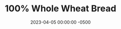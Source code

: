 ---
layout: post
title:  "100% Whole Wheat Bread"
date:   2023-04-05 00:00:00 -0500
categories:
- Recipes
- Bread
permalink: /recipes/ww-bread
image: /assets/Food/Bread/Whole Wheat Bread/ww-cover.jpg
ing: wwbread-ing
facts: wwbread-facts
section1: Base Bread
start2: Extra virgin olive oil
section2: Optional Additions
start3: 
section3: 
start4: 
section4: 
start5: 
section5: 
Prep: 30
Rest: 120
Cook: 45
Source1: 
Source2: 
whisk: https://s.samsungfood.com/4CHx8
tags: 
- bread
- whole wheat
- sandwich
- toast
- breakfast
Description: This recipe makes 1 loaf of standard whole wheat bread, and is a staple in my freezer for sandwiches. The white vinegar gives it a slight sour flavor, without being too sour like sourdough for my taste. The bread is best served warm, and works great on a savory sandwich or a peanut butter and jelly. I always advocate for gram measurements instead of volume, and it is especially important when baking bread. Please use a scale for this, the volume measurements are just estimations. For the ultimate PB&J, you should make <a href="natural-peanut-butter">Homemade Natural Nut Butter</a> and pair it with <a href="apple-spread">No Added Sugar Apple Spread</a>
Instructions: 
- Add yeast, salt, and warm water to a large mixing bowl, and mix. You can also add 1/2 tbsp (10 g) of honey if you like.  Let sit for 5 minutes to make sure the yeast is still alive
- <br><br><center><img src="/assets/Food/Bread/Whole Wheat Bread/ww-1.jpg" alt="" class="instruction-image"></center><br>

- Add whole wheat flour, and vital wheat gluten. Optionally, add some spices, vinegar, or oil.  Combine well, and let rest for 30 minutes. Start with a dough scraper, then switch to your hands. It will feel too dry and crumbly, but it will come together
- <br><br><center><img src="/assets/Food/Bread/Whole Wheat Bread/ww-2.jpg" alt="" class="instruction-image"></center><br>

- 30 minutes later, turn the dough onto the table and knead for 10 minutes. When done, shape the dough into a tight ball, return dough to bowl (seam down), cover with a cloth, and let rise for 1-1.5 hours
- <br><br><center><img src="/assets/Food/Bread/Whole Wheat Bread/ww-3.jpg" alt="" class="instruction-image"></center><br>

- It will have about doubled after the initial rest
- <br><br><center><img src="/assets/Food/Bread/Whole Wheat Bread/ww-4.jpg" alt="" class="instruction-image"></center><br>

- If doubling the recipe to make 2 loaves - Lightly dust the counter with flour. Divide the dough in half, form each dough into a tight ball, cover, and let rest for 15 minutes. If you're just making 1 loaf, you can skip this intermediary rest<br><br>

- Grease a bread pan with cooking spray or olive oil. Shape the dough into a loaf and place in the pan. Optionally, dust the top with flour or everything bagel seasoning, and score with a knife or razor blade
- <br><br><center><img src="/assets/Food/Bread/Whole Wheat Bread/ww-6.jpg" alt="" class="instruction-image"></center><br>

- Let rest on the counter for 1-1.5 hours, or in the fridge overnight. It will have about doubled again
- <br><br><center><img src="/assets/Food/Bread/Whole Wheat Bread/ww-7.jpg" alt="" class="instruction-image"></center><br>

- Bake for about 45 minutes at 400F. The bread should release from the pan after a few minutes. If not, continue to bake until it does. If you get it out and the bottom isn't done (it should sound hollow when tapped) bake the bread directly on the bars until the bottom is crispy
- <br><br><center><img src="/assets/Food/Bread/Whole Wheat Bread/ww-8.jpg" alt="" class="instruction-image"></center><br>

- When done, remove loaf from the pan and let cool on a wire rack until completely cooled, at least one hour. Cut into slices, and store in freezer or on the counter. Slicing the loaf upside down makes it easier
---